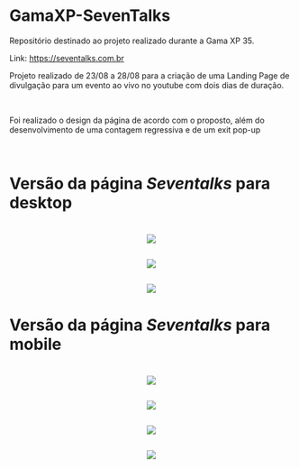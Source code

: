 # GamaXP-SevenTalks
Repositório destinado ao projeto realizado durante a Gama XP 35.

Link: https://seventalks.com.br

<p> Projeto realizado de 23/08 a 28/08 para a criação de uma Landing Page de divulgação para um evento ao vivo no youtube com dois dias de duração. </p><br>
<p> Foi realizado o design da página de acordo com o proposto, além  do desenvolvimento de uma contagem regressiva e de um exit pop-up </p><br>
<h1>Versão da página <i>Seventalks</i> para desktop<h1>
<p align="center">
<img src="img/s7desktop.png">
</p>
<p align="center">
<img src="img/d2png">
</p>
<p align="center">
<img src="img/d3.png">
</p>
  
<h1>Versão da página <i>Seventalks</i> para mobile<h1>
<p align="center">
<img src="img/m1.PNG">
</p>
<p align="center">
<img src="img/m2.PNG">
</p>
<p align="center">
<img src="img/m3.PNG">
</p>
<p align="center">
<img src="img/m4.PNG">
</p>

